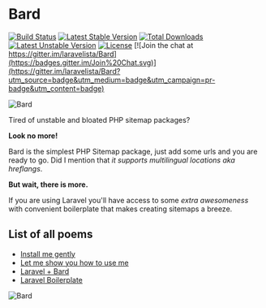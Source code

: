 # Bard

[![Build Status](https://travis-ci.org/laravelista/Bard.svg)](https://travis-ci.org/laravelista/Bard) [![Latest Stable Version](https://poser.pugx.org/laravelista/bard/v/stable.svg)](https://packagist.org/packages/laravelista/bard) [![Total Downloads](https://poser.pugx.org/laravelista/bard/downloads.svg)](https://packagist.org/packages/laravelista/bard) [![Latest Unstable Version](https://poser.pugx.org/laravelista/bard/v/unstable.svg)](https://packagist.org/packages/laravelista/bard) [![License](https://poser.pugx.org/laravelista/bard/license.svg)](https://packagist.org/packages/laravelista/bard) [![Join the chat at https://gitter.im/laravelista/Bard](https://badges.gitter.im/Join%20Chat.svg)](https://gitter.im/laravelista/Bard?utm_source=badge&utm_medium=badge&utm_campaign=pr-badge&utm_content=badge) 

![Bard](http://news.cdn.leagueoflegends.com/public/images/pages/2015/breveal/img/Promo_Bard_Reveal_BardFloating.png)

Tired of unstable and bloated PHP sitemap packages?
 
**Look no more!** 

Bard is the simplest PHP Sitemap package, just add some urls and you are ready to go. Did I mention that *it supports multilingual locations aka hreflangs*. 
 
**But wait, there is more.** 
 
If you are using Laravel you'll have access to some *extra awesomeness* with convenient boilerplate that makes creating sitemaps a breeze.
 
## List of all poems

- [Install me gently](https://github.com/laravelista/Bard/wiki/Installation)
- [Let me show you how to use me](https://github.com/laravelista/Bard/wiki/Usage)
- [Laravel + Bard](https://github.com/laravelista/Bard/wiki/Laravel-and-Bard)
- [Laravel Boilerplate](https://github.com/laravelista/Bard/wiki/Laravel-Boilerplate)
 

![Bard](http://news.cdn.leagueoflegends.com/public/images/pages/2015/breveal/img/Promo_Bard_Reveal_Mask.png)
